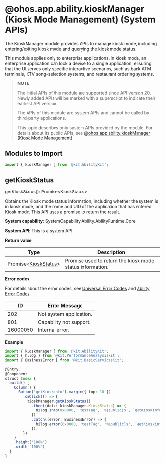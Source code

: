 # @ohos.app.ability.kioskManager (Kiosk Mode Management) (System APIs)

The KioskManager module provides APIs to manage kiosk mode, including entering/exiting kiosk mode and querying the kiosk mode status.

This module applies only to enterprise applications. In kiosk mode, an enterprise application can lock a device to a single application, ensuring that the UI serves only specific interactive scenarios, such as bank ATM terminals, KTV song-selection systems, and restaurant ordering systems.

> **NOTE**
>
> The initial APIs of this module are supported since API version 20. Newly added APIs will be marked with a superscript to indicate their earliest API version.
>
> The APIs of this module are system APIs and cannot be called by third-party applications.
>
> This topic describes only system APIs provided by the module. For details about its public APIs, see [@ohos.app.ability.kioskManager (Kiosk Mode Management)](js-apis-app-ability-kioskManager.md).

## Modules to Import

```ts
import { kioskManager } from '@kit.AbilityKit';
```

## getKioskStatus

getKioskStatus(): Promise&lt;KioskStatus&gt;

Obtains the Kiosk mode status information, including whether the system is in kiosk mode, and the name and UID of the application that has entered Kiosk mode. This API uses a promise to return the result.

**System capability**: SystemCapability.Ability.AbilityRuntime.Core

**System API**: This is a system API.

**Return value**

| Type| Description|
|------|------|
| Promise&lt;[KioskStatus](./js-apis-application-KioskStatus.md#kioskstatus)&gt; | Promise used to return the kiosk mode status information.|

**Error codes**

For details about the error codes, see [Universal Error Codes](../errorcode-universal.md) and [Ability Error Codes](errorcode-ability.md).

| ID| Error Message|
|---------|---------|
| 202 | Not system application. |
| 801 | Capability not support. |
| 16000050 | Internal error. |

**Example**

```ts
import { kioskManager } from '@kit.AbilityKit';
import { hilog } from '@kit.PerformanceAnalysisKit';
import { BusinessError } from '@kit.BasicServicesKit';

@Entry
@Component
struct Index {
  build() {
    Column() {
      Button('getKioskinfo').margin({ top: 10 })
        .onClick(() => {
          kioskManager.getKioskStatus()
            .then((data: kioskManager.KioskStatus) => {
              hilog.info(0x0000, 'testTag', '%{public}s', `getKioskinfo success: ${JSON.stringify(data)}`);
            })
            .catch((error: BusinessError) => {
              hilog.error(0x0000, 'testTag', '%{public}s', `getKioskinfo failed:${JSON.stringify(error)}`);
            });
        })
    }
    .height('100%')
    .width('100%')
  }
}
```
